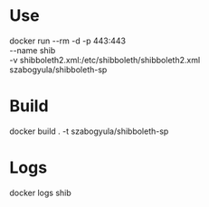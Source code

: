 # Use

docker run --rm -d -p 443:443 \
    --name shib \
    -v shibboleth2.xml:/etc/shibboleth/shibboleth2.xml \
    szabogyula/shibboleth-sp

# Build

docker build . -t szabogyula/shibboleth-sp

# Logs

docker logs shib